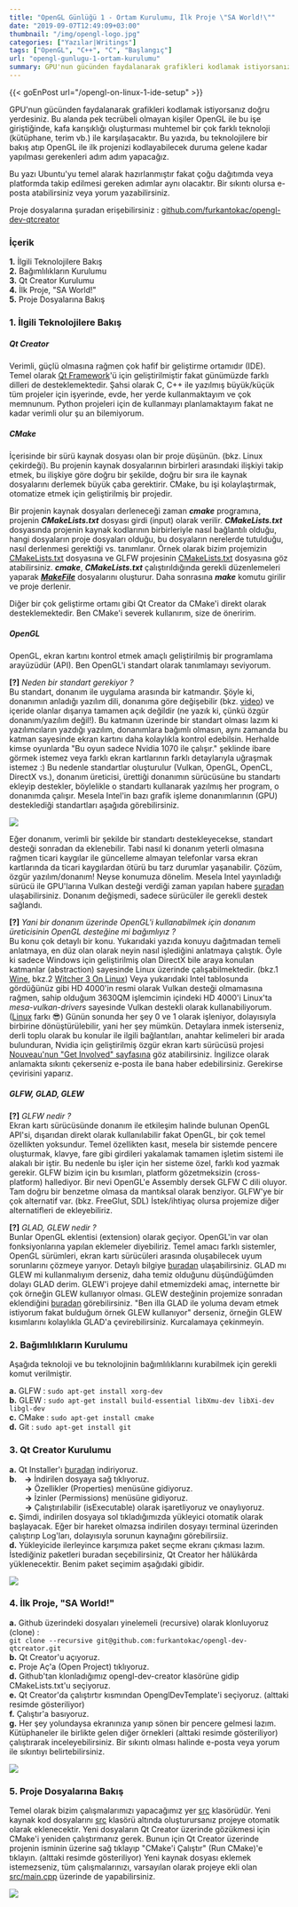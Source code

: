 ```yaml
---
title: "OpenGL Günlüğü 1 - Ortam Kurulumu, İlk Proje \"SA World!\""
date: "2019-09-07T12:49:09+03:00"
thumbnail: "/img/opengl-logo.jpg"
categories: ["Yazılar|Writings"]
tags: ["OpenGL", "C++", "C", "Başlangıç"]
url: "opengl-gunlugu-1-ortam-kurulumu"
summary: GPU'nun gücünden faydalanarak grafikleri kodlamak istiyorsanız doğru yerdesiniz. Bu yazıda, OpenGL ile ilk projenizi kodlayabilecek duruma gelene kadar yapılması gerekenleri adım adım yapacağız. OpenGL kütüphanesini kullanmak için tek yapmanız gereken
---
```


{{< goEnPost url="/opengl-on-linux-1-ide-setup" >}} <br>

GPU'nun gücünden faydalanarak grafikleri kodlamak istiyorsanız doğru yerdesiniz. Bu alanda pek tecrübeli olmayan kişiler OpenGL ile bu işe giriştiğinde, kafa karışıklığı oluşturması muhtemel bir çok farklı teknoloji (kütüphane, terim vb.) ile karşılaşacaktır. Bu yazıda, bu teknolojilere bir bakış atıp OpenGL ile ilk projenizi kodlayabilecek duruma gelene kadar yapılması gerekenleri adım adım yapacağız.

Bu yazı Ubuntu'yu temel alarak hazırlanmıştır fakat çoğu dağıtımda veya platformda takip edilmesi gereken adımlar aynı olacaktır. Bir sıkıntı olursa e-posta atabilirsiniz veya yorum yazabilirsiniz.

Proje dosyalarına şuradan erişebilirsiniz : [github.com/furkantokac/opengl-dev-qtcreator](https://github.com/furkantokac/opengl-dev-qtcreator)


### İçerik

**1.** İlgili Teknolojilere Bakış <br>
**2.** Bağımlılıkların Kurulumu <br>
**3.** Qt Creator Kurulumu <br>
**4.** İlk Proje, "SA World!" <br>
**5.** Proje Dosyalarına Bakış


### 1. İlgili Teknolojilere Bakış

##### Qt Creator

Verimli, güçlü olmasına rağmen çok hafif bir geliştirme ortamıdır (IDE). Temel olarak [Qt Framework](/qt-framework-genel-bakis)'ü için geliştirilmiştir fakat günümüzde farklı dilleri de desteklemektedir. Şahsi olarak C, C++ ile yazılmış büyük/küçük tüm projeler için işyerinde, evde, her yerde kullanmaktayım ve çok memnunum. Python projeleri için de kullanmayı planlamaktayım fakat ne kadar verimli olur şu an bilemiyorum.


##### CMake

İçerisinde bir sürü kaynak dosyası olan bir proje düşünün. (bkz. Linux çekirdeği). Bu projenin kaynak dosyalarının birbirleri arasındaki ilişkiyi takip etmek, bu ilişkiye göre doğru bir şekilde, doğru bir sıra ile kaynak dosyalarını derlemek büyük çaba gerektirir. CMake, bu işi kolaylaştırmak, otomatize etmek için geliştirilmiş bir projedir. 

Bir projenin kaynak dosyaları derleneceği zaman ***cmake*** programına, projenin ***CMakeLists.txt*** dosyası girdi (input) olarak verilir. ***CMakeLists.txt*** dosyasında projenin kaynak kodlarının birbirleriyle nasıl bağlantılı olduğu, hangi dosyaların proje dosyaları olduğu, bu dosyaların nerelerde tutulduğu, nasıl derlenmesi gerektiği vs. tanımlanır. Örnek olarak bizim projemizin [CMakeLists.txt](https://github.com/furkantokac/opengl-dev-qtcreator/blob/master/CMakeLists.txt) dosyasına ve GLFW projesinin [CMakeLists.txt](https://github.com/glfw/glfw/blob/b1309dd42a72c8f7cd58a6f75329c4328679aed2/CMakeLists.txt) dosyasına göz atabilirsiniz. ***cmake***, ***CMakeLists.txt*** çalıştırıldığında gerekli düzenlemeleri yaparak [***MakeFile***](https://stackoverflow.com/questions/25789644/difference-between-using-makefile-and-cmake-to-compile-the-code/25790020) dosyalarını oluşturur. Daha sonrasına ***make*** komutu girilir ve proje derlenir.

Diğer bir çok geliştirme ortamı gibi Qt Creator da CMake'i direkt olarak desteklemektedir. Ben CMake'i severek kullanırım, size de öneririm.


##### OpenGL

OpenGL, ekran kartını kontrol etmek amaçlı geliştirilmiş bir programlama arayüzüdür (API). Ben OpenGL'i standart olarak tanımlamayı seviyorum.

**[?]** *Neden bir standart gerekiyor ?* <br>
Bu standart, donanım ile uygulama arasında bir katmandır. Şöyle ki, donanımın anladığı yazılım dili, donanıma göre değişebilir (bkz. [video](https://www.youtube.com/watch?v=KHa-OSrZPGo)) ve içeride olanlar dışarıya tamamen açık değildir (ne yazık ki, çünkü özgür donanım/yazılım değil!). Bu katmanın üzerinde bir standart olması lazım ki yazılımcıların yazdığı yazılım, donanımlara bağımlı olmasın, aynı zamanda bu katman sayesinde ekran kartını daha kolaylıkla kontrol edebilsin. Herhalde kimse oyunlarda "Bu oyun sadece Nvidia 1070 ile çalışır." şeklinde ibare görmek istemez veya farklı ekran kartlarının farklı detaylarıyla uğraşmak istemez :) Bu nedenle standartlar oluşturulur (Vulkan, OpenGL, OpenCL, DirectX vs.), donanım üreticisi, ürettiği donanımın sürücüsüne bu standartı ekleyip destekler, böylelikle o standartı kullanarak yazılmış her program, o donanımda çalışır. Mesela Intel'in bazı grafik işleme donanımlarının (GPU) desteklediği standartları aşağıda görebilirsiniz.

[![](/img/intel-gpu-api-compatibilities.jpg)](https://www.intel.com/content/www/us/en/support/articles/000005524/graphics-drivers.html)

Eğer donanım, verimli bir şekilde bir standartı destekleyecekse, standart desteği sonradan da eklenebilir. Tabi nasıl ki donanım yeterli olmasına rağmen ticari kaygılar ile güncelleme almayan telefonlar varsa ekran kartlarında da ticari kaygılardan ötürü bu tarz durumlar yaşanabilir. Çözüm, özgür yazılım/donanım! Neyse konumuza dönelim. Mesela Intel yayınladığı sürücü ile GPU'larına Vulkan desteği verdiği zaman yapılan habere [şuradan](https://www.geeks3d.com/20180830/intel-hd-graphics-driver-v6286-released-vulkan-1-1-82-support-added/) ulaşabilirsiniz. Donanım değişmedi, sadece sürücüler ile gerekli destek sağlandı.

**[?]** *Yani bir donanım üzerinde OpenGL'i kullanabilmek için donanım üreticisinin OpenGL desteğine mi bağımlıyız ?* <br>
Bu konu çok detaylı bir konu. Yukarıdaki yazıda konuyu dağıtmadan temeli anlatmaya, en düz olan olarak neyin nasıl işlediğini anlatmaya çalıştık. Öyle ki sadece Windows için geliştirilmiş olan DirectX bile araya konulan katmanlar (abstraction) sayesinde Linux üzerinde çalışabilmektedir. (bkz.1 [Wine](https://www.winehq.org/), bkz.2 [Witcher 3 On Linux](https://www.youtube.com/watch?v=rusq83ETM9E)) Veya yukarıdaki Intel tablosunda gördüğünüz gibi HD 4000'in resmi olarak Vulkan desteği olmamasına rağmen, sahip olduğum 3630QM işlemcimin içindeki HD 4000'i Linux'ta *mesa-vulkan-drivers* sayesinde Vulkan destekli olarak kullanabiliyorum. ([Linux](https://youtu.be/oHNKTlz1lps) farkı 😎) Günün sonunda her şey 0 ve 1 olarak işleniyor, dolayısıyla birbirine dönüştürülebilir, yani her şey mümkün. Detaylara inmek isterseniz, derli toplu olarak bu konular ile ilgili bağlantıları, anahtar kelimeleri bir arada bulunduran, Nvidia için geliştirilmiş özgür ekran kartı sürücüsü projesi [Nouveau'nun "Get Involved" sayfasına](https://nouveau.freedesktop.org/wiki/IntroductoryCourse/) göz atabilirsiniz. İngilizce olarak anlamakta sıkıntı çekerseniz e-posta ile bana haber edebilirsiniz. Gerekirse çevirisini yaparız.


##### GLFW, GLAD, GLEW

**[?]** *GLFW nedir ?* <br>
Ekran kartı sürücüsünde donanım ile etkileşim halinde bulunan OpenGL API'si, dışarıdan direkt olarak kullanılabilir fakat OpenGL, bir çok temel özellikten yoksundur. Temel özellikten kasıt, mesela bir sistemde pencere oluşturmak, klavye, fare gibi girdileri yakalamak tamamen işletim sistemi ile alakalı bir iştir. Bu nedenle bu işler için her sisteme özel, farklı kod yazmak gerekir. GLFW bizim için bu kısımları, platform gözetmeksizin (cross-platform) hallediyor. Bir nevi OpenGL'e Assembly dersek GLFW C dili oluyor. Tam doğru bir benzetme olmasa da mantıksal olarak benziyor. GLFW'ye bir çok alternatif var. (bkz. FreeGlut, SDL) İstek/ihtiyaç olursa projemize diğer alternatifleri de ekleyebiliriz.

**[?]** *GLAD, GLEW nedir ?* <br>
Bunlar OpenGL eklentisi (extension) olarak geçiyor. OpenGL'in var olan fonksiyonlarına yapılan eklemeler diyebiliriz. Temel amacı farklı sistemler, OpenGL sürümleri, ekran kartı sürücüleri arasında oluşabilecek uyum sorunlarını çözmeye yarıyor. Detaylı bilgiye [buradan](https://www.khronos.org/opengl/wiki/OpenGL_Extension) ulaşabilirsiniz. GLAD mı GLEW mi kullanmalıyım derseniz, daha temiz olduğunu düşündüğümden dolayı GLAD derim. GLEW'i projeye dahil etmemizdeki amaç, internette bir çok örneğin GLEW kullanıyor olması. GLEW desteğinin projemize sonradan eklendiğini [buradan](https://github.com/furkantokac/opengl-dev-qtcreator/commits/master) görebilirsiniz. "Ben illa GLAD ile yoluma devam etmek istiyorum fakat bulduğum örnek GLEW kullanıyor" derseniz, örneğin GLEW kısımlarını kolaylıkla GLAD'a çevirebilirsiniz. Kurcalamaya çekinmeyin.


### 2. Bağımlılıkların Kurulumu

Aşağıda teknoloji ve bu teknolojinin bağımlılıklarını kurabilmek için gerekli komut verilmiştir.

**a.** GLFW :  `sudo apt-get install xorg-dev` <br>
**b.** GLEW : `sudo apt-get install build-essential libXmu-dev libXi-dev libgl-dev` <br>
**c.** CMake : `sudo apt-get install cmake` <br>
**d.** Git : `sudo apt-get install git`


### 3. Qt Creator Kurulumu

**a.** Qt Installer'ı [buradan](https://www.qt.io/download-qt-installer) indiriyoruz. <br>
**b.**&emsp;**->** İndirilen dosyaya sağ tıklıyoruz. <br>
&emsp;&emsp;**->** Özellikler (Properties) menüsüne gidiyoruz. <br>
&emsp;&emsp;**->** İzinler (Permissions) menüsüne gidiyoruz. <br>
&emsp;&emsp;**->** Çalıştırılabilir (isExecutable) olarak işaretliyoruz ve onaylıyoruz. <br>
**c.** Şimdi, indirilen dosyaya sol tıkladığımızda yükleyici otomatik olarak başlayacak. Eğer bir hareket olmazsa indirilen dosyayı terminal üzerinden çalıştırıp Log'ları, dolayısıyla sorunun kaynağını görebilirsiiz.  <br>
**d.** Yükleyicide ilerleyince karşımıza paket seçme ekranı çıkması lazım. İstediğiniz paketleri buradan seçebilirsiniz, Qt Creator her hâlükârda yüklenecektir. Benim paket seçimim aşağıdaki gibidir.

![ ](/img/qt-installation-packages.png#center)


### 4. İlk Proje, "SA World!"

**a.** Github üzerindeki dosyaları yinelemeli (recursive) olarak klonluyoruz (clone) :
<br>`git clone --recursive git@github.com:furkantokac/opengl-dev-qtcreator.git` <br>
**b.** Qt Creator'u açıyoruz.<br>
**c.** Proje Aç'a (Open Project) tıklıyoruz. <br>
**d.** Github'tan klonladığımız opengl-dev-creator klasörüne gidip CMakeLists.txt'u seçiyoruz. <br>
**e.** Qt Creator'da çalıştırtır kısmından OpenglDevTemplate'i seçiyoruz. (alttaki resimde gösteriliyor) <br>
**f.** Çalıştır'a basıyoruz. <br>
**g.** Her şey yolundaysa ekranınıza yanıp sönen bir pencere gelmesi lazım. Kütüphaneler ile birlikte gelen diğer örnekleri (alttaki resimde gösteriliyor) çalıştırarak inceleyebilirsiniz. Bir sıkıntı olması halinde e-posta veya yorum ile sıkıntıyı belirtebilirsiniz.

![ ](/img/qtcreator-run-glfw-examples.png#center)


### 5. Proje Dosyalarına Bakış

Temel olarak bizim çalışmalarımızı yapacağımız yer [src][srcFolder] klasörüdür. Yeni kaynak kod dosyalarını [src][srcFolder] klasörü altında oluşturursanız projeye otomatik olarak eklenecektir. Yeni dosyaların Qt Creator üzerinde gözükmesi için CMake'i yeniden çalıştırmanız gerek. Bunun için Qt Creator üzerinde projenin isminin üzerine sağ tıklayıp "CMake'i Çalıştır" (Run CMake)'e tıklayın. (alttaki resimde gösteriliyor) Yeni kaynak dosyası eklemek istemezseniz, tüm çalışmalarınızı, varsayılan olarak projeye ekli olan [src/main.cpp](https://github.com/furkantokac/opengl-dev-qtcreator/blob/master/src/main.cpp) üzerinde de yapabilirsiniz.


![ ](/img/qtcreator-run-cmake.png#center)

[srcFolder]: https://github.com/furkantokac/opengl-dev-qtcreator/tree/master/src
